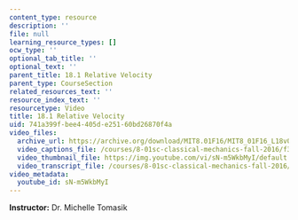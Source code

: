 ```yaml
---
content_type: resource
description: ''
file: null
learning_resource_types: []
ocw_type: ''
optional_tab_title: ''
optional_text: ''
parent_title: 18.1 Relative Velocity
parent_type: CourseSection
related_resources_text: ''
resource_index_text: ''
resourcetype: Video
title: 18.1 Relative Velocity
uid: 741a399f-bee4-405d-e251-60bd26870f4a
video_files:
  archive_url: https://archive.org/download/MIT8.01F16/MIT8_01F16_L18v01_360p.mp4
  video_captions_file: /courses/8-01sc-classical-mechanics-fall-2016/f33206e9cbb25b33b1105249b9d09162_sN-m5WkbMyI.vtt
  video_thumbnail_file: https://img.youtube.com/vi/sN-m5WkbMyI/default.jpg
  video_transcript_file: /courses/8-01sc-classical-mechanics-fall-2016/90c144eaf43266d22681be5aa82d2209_sN-m5WkbMyI.pdf
video_metadata:
  youtube_id: sN-m5WkbMyI
---
```


**Instructor:** Dr. Michelle Tomasik